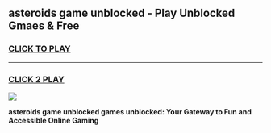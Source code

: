 
## asteroids game unblocked - Play Unblocked Gmaes & Free
<h3>
<a href="https://news.freeplayer.one?title=asteroids_game_unblocked&ref=16F">CLICK TO PLAY</a></h3>
<hr>

<h3>
<a href="https://news.freeplayer.one?title=asteroids_game_unblocked&ref=16F">CLICK 2 PLAY</a>
  
</h3>

<a href="https://news.freeplayer.one?title=asteroids_game_unblocked&ref=16F/"><img src="https://clearcache.store/games.png"></a>


**asteroids game unblocked games unblocked: Your Gateway to Fun and Accessible Online Gaming**
